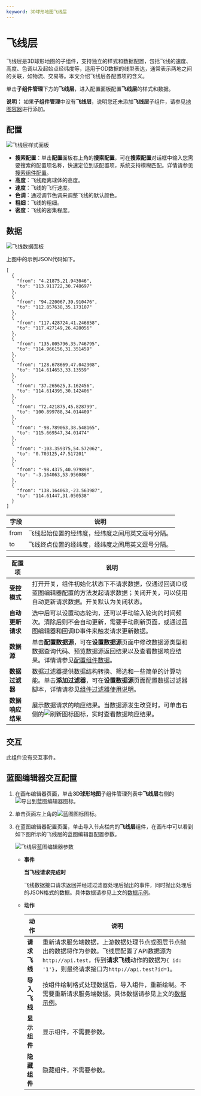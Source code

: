 ```yaml
---
keyword: 3D球形地图飞线层
---
```


# 飞线层

飞线层是3D球形地图的子组件，支持独立的样式和数据配置，包括飞线的速度、高度、色调以及起始点经纬度等，适用于OD数据的线型表达，通常表示两地之间的关联，如物流、交易等。本文介绍飞线层各配置项的含义。

单击**子组件管理**下方的**飞线层**，进入配置面板配置**飞线层**的样式和数据。

**说明：** 如果**子组件管理**中没有**飞线层**，说明您还未添加**飞线层**子组件，请参见[地图容器](/intl.zh-CN/组件指南/3D球形地图/地图容器.md)进行添加。

## 配置

![飞线层样式面板](https://static-aliyun-doc.oss-accelerate.aliyuncs.com/assets/img/zh-CN/3078068951/p72922.png)

-   **搜索配置**：单击**配置**面板右上角的**搜索配置**，可在**搜索配置**对话框中输入您需要搜索的配置项名称，快速定位到该配置项，系统支持模糊匹配。详情请参见[搜索组件配置]()。
-   **高度**：飞线距离球体的高度。
-   **速度**：飞线的飞行速度。
-   **色调**：通过调节色调来调整飞线的默认颜色。
-   **粗细**：飞线的粗细。
-   **密度**：飞线的密集程度。

## 数据

![飞线数据面板](https://static-aliyun-doc.oss-accelerate.aliyuncs.com/assets/img/zh-CN/3078068951/p72931.png)

上图中的示例JSON代码如下。

```
[
  {
    "from": "4.21875,21.943046",
    "to": "113.911722,30.748697"
  },
  {
    "from": "94.220067,39.910476",
    "to": "112.857638,35.173107"
  },
  {
    "from": "117.428724,41.246858",
    "to": "117.427149,26.428056"
  },
  {
    "from": "135.005796,35.746795",
    "to": "114.966156,31.351459"
  },
  {
    "from": "128.678669,47.042308",
    "to": "114.614653,33.13559"
  },
  {
    "from": "37.265625,3.162456",
    "to": "114.614395,30.142406"
  },
  {
    "from": "72.421875,45.828799",
    "to": "100.899788,34.014409"
  },
  {
    "from": "-98.789063,38.548165",
    "to": "115.669547,34.01474"
  },
  {
    "from": "-103.359375,54.572062",
    "to": "0.703125,47.517201"
  },
  {
    "from": "-98.4375,40.979898",
    "to": "-3.164063,53.956086"
  },
  {
    "from": "138.164063,-23.563987",
    "to": "114.61447,31.050538"
  }
]
```

|字段|说明|
|--|--|
|from|飞线起始位置的经纬度，经纬度之间用英文逗号分隔。|
|to|飞线终点位置的经纬度，经纬度之间用英文逗号分隔。|

|配置项|说明|
|---|--|
|**受控模式**|打开开关，组件初始化状态下不请求数据，仅通过回调ID或蓝图编辑器配置的方法发起请求数据；关闭开关，可以使用自动更新请求数据。开关默认为关闭状态。|
|**自动更新请求**|选中后可以设置动态轮询，还可以手动输入轮询的时间频次。清除后则不会自动更新，需要手动刷新页面，或通过蓝图编辑器和回调ID事件来触发请求更新数据。|
|**数据源**|单击**配置数据源**，可在**设置数据源**页面中修改数据源类型和数据查询代码、预览数据源返回结果以及查看数据响应结果。详情请参见[配置组件数据](/intl.zh-CN/管理组件/配置组件数据.md)。|
|**数据过滤器**|数据过滤器提供数据结构转换、筛选和一些简单的计算功能。单击**添加过滤器**，可在**设置数据源**页面配置数据过滤器脚本，详情请参见[组件过滤器使用说明](/intl.zh-CN/管理组件/组件数据过滤器使用说明/使用方法.md)。|
|**数据响应结果**|展示数据请求的响应结果。当数据源发生改变时，可单击右侧的![刷新图标 ](https://static-aliyun-doc.oss-accelerate.aliyuncs.com/assets/img/zh-CN/0376703061/p89093.png)图标，实时查看数据响应结果。|

## 交互

此组件没有交互事件。

## 蓝图编辑器交互配置

1.  在画布编辑器页面，单击**3D球形地图**子组件管理列表中**飞线层**右侧的![导出到蓝图编辑器](https://static-aliyun-doc.oss-accelerate.aliyuncs.com/assets/img/zh-CN/2434449951/p89089.jpg)图标。
2.  单击页面左上角的![蓝图图标](https://static-aliyun-doc.oss-accelerate.aliyuncs.com/assets/img/zh-CN/2434449951/p89087.jpg)图标。
3.  在蓝图编辑器配置页面，单击导入节点栏内的**飞线层**组件，在画布中可以看到如下图所示的飞线层的蓝图编辑器配置参数。

    ![飞线层蓝图编辑器参数](https://static-aliyun-doc.oss-accelerate.aliyuncs.com/assets/img/zh-CN/3078068951/p87799.jpg)

    -   **事件**

        **当飞线请求完成时**

        飞线数据接口请求返回并经过过滤器处理后抛出的事件，同时抛出处理后的JSON格式的数据。具体数据请参见上文的[数据示例](#section_xrj_v4z_bpk)。

    -   **动作**

        |动作|说明|
        |--|--|
        |**请求飞线**|重新请求服务端数据，上游数据处理节点或图层节点抛出的数据将作为参数。飞线层配置了API数据源为`http://api.test`，传到**请求飞线**动作的数据为`{ id: '1'}`，则最终请求接口为`http://api.test?id=1`。|
        |**导入飞线**|按组件绘制格式处理数据后，导入组件，重新绘制。不需要重新请求服务端数据。具体数据请参见上文的[数据示例](#section_xrj_v4z_bpk)。|
        |**显示组件**|显示组件，不需要参数。|
        |**隐藏组件**|隐藏组件，不需要参数。|



